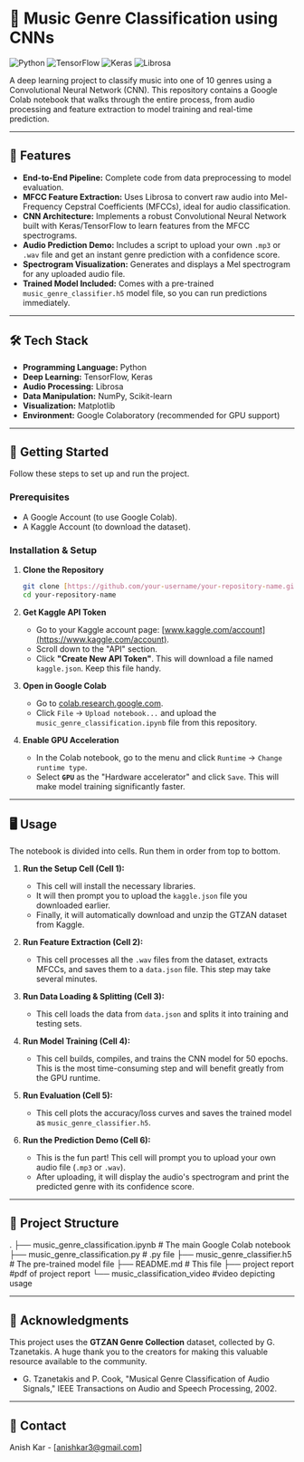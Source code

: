 # 🎵 Music Genre Classification using CNNs

![Python](https://img.shields.io/badge/Python-3.9%2B-blue.svg)
![TensorFlow](https://img.shields.io/badge/TensorFlow-2.x-orange.svg)
![Keras](https://img.shields.io/badge/Keras-2.x-red.svg)
![Librosa](https://img.shields.io/badge/Librosa-0.9.x-green.svg)

A deep learning project to classify music into one of 10 genres using a Convolutional Neural Network (CNN). This repository contains a Google Colab notebook that walks through the entire process, from audio processing and feature extraction to model training and real-time prediction.

---

## 🚀 Features

- **End-to-End Pipeline:** Complete code from data preprocessing to model evaluation.
- **MFCC Feature Extraction:** Uses Librosa to convert raw audio into Mel-Frequency Cepstral Coefficients (MFCCs), ideal for audio classification.
- **CNN Architecture:** Implements a robust Convolutional Neural Network built with Keras/TensorFlow to learn features from the MFCC spectrograms.
- **Audio Prediction Demo:** Includes a script to upload your own `.mp3` or `.wav` file and get an instant genre prediction with a confidence score.
- **Spectrogram Visualization:** Generates and displays a Mel spectrogram for any uploaded audio file.
- **Trained Model Included:** Comes with a pre-trained `music_genre_classifier.h5` model file, so you can run predictions immediately.

---

## 🛠️ Tech Stack

- **Programming Language:** Python
- **Deep Learning:** TensorFlow, Keras
- **Audio Processing:** Librosa
- **Data Manipulation:** NumPy, Scikit-learn
- **Visualization:** Matplotlib
- **Environment:** Google Colaboratory (recommended for GPU support)

---

## 🏁 Getting Started

Follow these steps to set up and run the project.

### Prerequisites

- A Google Account (to use Google Colab).
- A Kaggle Account (to download the dataset).

### Installation & Setup

1.  **Clone the Repository**
    ```bash
    git clone [https://github.com/your-username/your-repository-name.git](https://github.com/your-username/your-repository-name.git)
    cd your-repository-name
    ```

2.  **Get Kaggle API Token**
    - Go to your Kaggle account page: [www.kaggle.com/account](https://www.kaggle.com/account).
    - Scroll down to the "API" section.
    - Click **"Create New API Token"**. This will download a file named `kaggle.json`. Keep this file handy.

3.  **Open in Google Colab**
    - Go to [colab.research.google.com](https://colab.research.google.com).
    - Click `File` -> `Upload notebook...` and upload the `music_genre_classification.ipynb` file from this repository.

4.  **Enable GPU Acceleration**
    - In the Colab notebook, go to the menu and click `Runtime` -> `Change runtime type`.
    - Select **`GPU`** as the "Hardware accelerator" and click `Save`. This will make model training significantly faster.

---

## 🖥️ Usage

The notebook is divided into cells. Run them in order from top to bottom.

1.  **Run the Setup Cell (Cell 1):**
    - This cell will install the necessary libraries.
    - It will then prompt you to upload the `kaggle.json` file you downloaded earlier.
    - Finally, it will automatically download and unzip the GTZAN dataset from Kaggle.

2.  **Run Feature Extraction (Cell 2):**
    - This cell processes all the `.wav` files from the dataset, extracts MFCCs, and saves them to a `data.json` file. This step may take several minutes.

3.  **Run Data Loading & Splitting (Cell 3):**
    - This cell loads the data from `data.json` and splits it into training and testing sets.

4.  **Run Model Training (Cell 4):**
    - This cell builds, compiles, and trains the CNN model for 50 epochs. This is the most time-consuming step and will benefit greatly from the GPU runtime.

5.  **Run Evaluation (Cell 5):**
    - This cell plots the accuracy/loss curves and saves the trained model as `music_genre_classifier.h5`.

6.  **Run the Prediction Demo (Cell 6):**
    - This is the fun part! This cell will prompt you to upload your own audio file (`.mp3` or `.wav`).
    - After uploading, it will display the audio's spectrogram and print the predicted genre with its confidence score.

---

## 📂 Project Structure


.
├── music_genre_classification.ipynb    # The main Google Colab notebook
├── music_genre_classification.py       # .py file
├── music_genre_classifier.h5           # The pre-trained model file
├── README.md                           # This file
├── project report                      #pdf of project report
└── music_classification_video          #video depicting usage


---

## 🙏 Acknowledgments

This project uses the **GTZAN Genre Collection** dataset, collected by G. Tzanetakis. A huge thank you to the creators for making this valuable resource available to the community.

* G. Tzanetakis and P. Cook, "Musical Genre Classification of Audio Signals," IEEE Transactions on Audio and Speech Processing, 2002.

---

## 📧 Contact

Anish Kar - [anishkar3@gmail.com]

